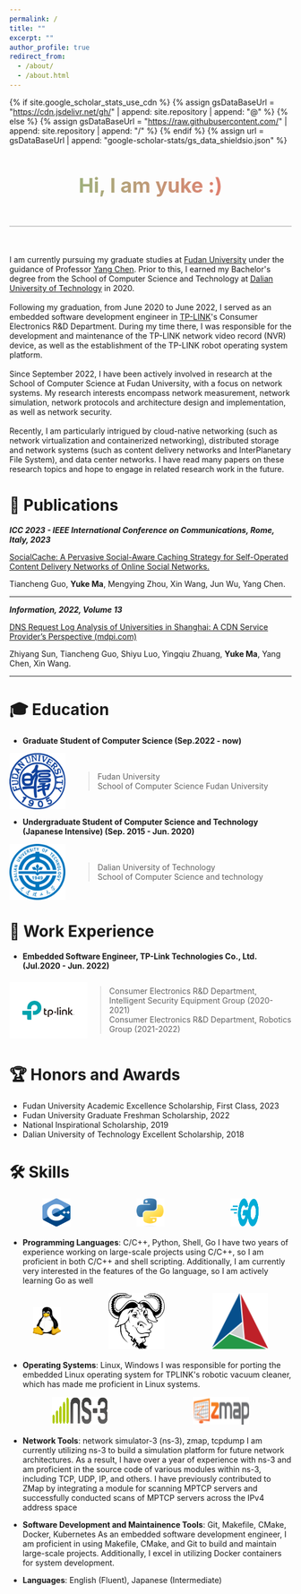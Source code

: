```yaml
---
permalink: /
title: ""
excerpt: ""
author_profile: true
redirect_from: 
  - /about/
  - /about.html
---
```

{% if site.google_scholar_stats_use_cdn %}
{% assign gsDataBaseUrl = "https://cdn.jsdelivr.net/gh/" | append: site.repository | append: "@" %}
{% else %}
{% assign gsDataBaseUrl = "https://raw.githubusercontent.com/" | append: site.repository | append: "/" %}
{% endif %}
{% assign url = gsDataBaseUrl | append: "google-scholar-stats/gs_data_shieldsio.json" %}

<style>
  .centered {
    text-align: center;
    font-size: 24px;
    background: linear-gradient(to right, #81c784, #ff6b6b); /* 西瓜绿到西瓜红的渐变色 */
    -webkit-background-clip: text;
    -webkit-text-fill-color: transparent;
  }
    .intro {
    margin-top: 50px; /* 调整分割线顶部间距 */
    padding-top: 50px; /* 调整分割线底部间距 */
    border-top: 2px solid #ccc; /* 分割线样式 */
  }
   .image-container {
    display: flex;
    justify-content: space-around; /* 水平分散排列 */
    align-items: center; /* 垂直居中 */
    margin-bottom: 20px; /* 可选：设置下方间距 */
  }

  .image-container img {
    margin: 0 5px; /* 可选：设置图片之间的间距 */
  }
</style>
<div class="centered">
  <h2>Hi, I am yuke :)</h2>
</div>

<div class="intro">
I am currently pursuing my graduate studies at <a href="https://www.fudan.edu.cn/en/">Fudan University</a> under the guidance of Professor <a href="https://chenyang03.wordpress.com/">Yang Chen</a>. Prior to this, I earned my Bachelor's degree from the School of Computer Science and Technology at <a href="https://www.dlut.edu.cn/">Dalian University of Technology</a> in 2020.<br>
<br>
Following my graduation, from June 2020 to June 2022, I served as an embedded software development engineer in <a href="https://www.tp-link.com/en/">TP-LINK</a>'s Consumer Electronics R&D Department. During my time there, I was responsible for the development and maintenance of the TP-LINK network video record (NVR) device, as well as the establishment of the TP-LINK robot operating system platform.<br>
<br>
Since September 2022, I have been actively involved in research at the School of Computer Science at Fudan University, with a focus on network systems. My research interests encompass network measurement, network simulation, network protocols and architecture design and implementation, as well as network security.<br>
<br>
Recently, I am particularly intrigued by cloud-native networking (such as network virtualization and containerized networking), distributed storage and network systems (such as content delivery networks and InterPlanetary File System), and data center networks. I have read many papers on these research topics and hope to engage in related research work in the future.
</div>


# 📄 Publications

***ICC 2023 - IEEE International Conference on Communications, Rome, Italy, 2023***

[SocialCache: A Pervasive Social-Aware Caching Strategy for Self-Operated Content Delivery Networks of Online Social Networks.](https://doi.org/10.1109/ICC45041.2023.10279588)

Tiancheng Guo, **Yuke Ma**, Mengying Zhou, Xin Wang, Jun Wu, Yang Chen.

---

***Information, 2022, Volume 13***

[DNS Request Log Analysis of Universities in Shanghai: A CDN Service Provider’s Perspective (mdpi.com)](https://www.mdpi.com/2078-2489/13/11/542)

Zhiyang Sun, Tiancheng Guo, Shiyu Luo, Yingqiu Zhuang, **Yuke Ma**, Yang Chen, Xin Wang.

---


# 🎓 Education

- **Graduate Student of Computer Science (Sep.2022 - now)**

<div style="display: flex; align-items: center;">
    <img src="../images/Fudan_University_Logo.svg.png" alt="fdu" width="100" height="100" style="margin-right: 2ch;">
    <div>
        <blockquote>
             Fudan University<br>
             School of Computer Science Fudan University
        </blockquote>
    </div>
</div>

- **Undergraduate Student of Computer Science and Technology (Japanese Intensive) (Sep. 2015 - Jun. 2020)**

<div style="display: flex; align-items: center;">
    <img src="../images/Dalian_University_of_Technology_logo.svg.png" alt="fdu" width="100" height="100" style="margin-right: 2ch;">
    <div>
        <blockquote>
            Dalian University of Technology<br>
            School of Computer Science and technology
        </blockquote>
    </div>
</div>

# 💼 Work Experience 

- **Embedded Software Engineer, TP-Link Technologies Co., Ltd. (Jul.2020 - Jun. 2022)** 
<div style="display: flex; align-items: center;">
    <img src="../images/tplink.png" alt="tplink" width="150" height="100">
        <blockquote>
            Consumer Electronics R&D Department, Intelligent Security Equipment Group (2020-2021)<br>
            Consumer Electronics R&D Department, Robotics Group (2021-2022)
        </blockquote>
</div>


# 🏆 Honors and Awards

<ul>
  <li>Fudan University Academic Excellence Scholarship, First Class, 2023</li>
  <li>Fudan University Graduate Freshman Scholarship, 2022</li>
  <li>National Inspirational Scholarship, 2019</li>
  <li>Dalian University of Technology Excellent Scholarship, 2018</li>
</ul>

# 🛠️ Skills

<div class="image-container">
  <img src="../images/ISO_C++_Logo.svg.png" alt="C/C++" width="50" height="50">
  <img src="../images/Python-logo-notext.svg.png" alt="Python" width="50" height="50">
  <img src="../images/215px-Go_Logo_Blue.svg.png" alt="Go" width="50" height="50">
</div>

- **Programming Languages**: C/C++, Python, Shell, Go
    I have two years of experience working on large-scale projects using C/C++, so I am proficient in both C/C++ and shell scripting. Additionally, I am currently very interested in the features of the Go language, so I am actively learning Go as well

<div class="image-container">
  <img src="../images/Tux.svg.png" alt="Tux" width="50" height="50">
  <img src="../images/180px-Heckert_GNU_white.svg.png" alt="ZMap" width="100" height="100">
  <img src="../images/Cmake.svg.png" alt="ZMap" width="100" height="100">
</div>

- **Operating Systems**: Linux, Windows
    I was responsible for porting the embedded Linux operating system for TPLINK's robotic vacuum cleaner, which has made me proficient in Linux systems.

<div class="image-container">
  <img src="../images/ns-3-notext.png" alt="ns-3" width="100" height="50">
  <img src="../images/ZMap_logo_from_GitHub.png" alt="ZMap" width="100" height="50">
</div>

- **Network Tools**:  network simulator-3 (ns-3), zmap, tcpdump
    I am currently utilizing ns-3 to build a simulation platform for future network architectures. As a result, I have over a year of experience with ns-3 and am proficient in the source code of various modules within ns-3, including TCP, UDP, IP, and others. I have previously contributed to ZMap by integrating a module for scanning MPTCP servers and successfully conducted scans of MPTCP servers across the IPv4 address space

- **Software Development and Maintainence Tools**: Git, Makefile, CMake, Docker, Kubernetes
    As an embedded software development engineer, I am proficient in using Makefile, CMake, and Git to build and maintain large-scale projects. Additionally, I excel in utilizing Docker containers for system development.

- **Languages**: English (Fluent), Japanese (Intermediate)
